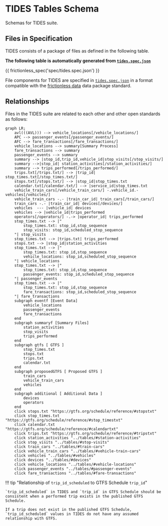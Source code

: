# TIDES Tables Schema

Schemas for TIDES suite.

[`tides.spec.json`]:../spec/tides.spec.json

## Files in Specification

TIDES consists of a package of files as defined in the following table.

**The following table is automatically generated from [`tides.spec.json`]**

{{ frictionless_spec('spec/tides.spec.json') }}

File components for TIDES are specified in [`tides.spec.json`] in a format compatible with the
[frictionless data](https://specs.frictionlessdata.io/tabular-data-package/) data package standard.

## Relationships

Files in the TIDES suite are related to each other and other open standards as follows:

```mermaid
graph LR;
    avl(((AVL))) --> vehicle_locations[/vehicle_locations/]
    APC --> passenger_events[/passenger_events/]
    AFC --> fare_transactions[/fare_transactions/]
    vehicle_locations --> summary[Summary Process]
    fare_transactions --> summary
    passenger_events --> summary
    summary --> |stop_id,trip_id,vehicle_id|stop_visits[/stop_visits/]
    summary -->|stop_id| station_activities[/station_activities/]
    summary --> trips_performed[/trips_performed/]
    trips.txt[/trips.txt/] --> |trip_id| stop_times.txt[/stop_times.txt/]
    stops.txt[/stops.txt/] --> |stop_id|stop_times.txt
    calendar.txt[/calendar.txt/] --> |service_id|stop_times.txt
    vehicle_train_cars[/vehicle_train_cars/] -.vehicle_id.- vehicles[/vehicles/]
    vehicle_train_cars -.- |train_car_id| train_cars[/train_cars/]
    train_cars -.- |train_car_id| devices[/devices/]
    vehicles  --- |vehicle_id| devices
    vehicles --> |vehicle_id|trips_performed
    operators[/operators/] -.-> |operator_id| trips_performed
    stop_times.txt --> |"
        stop_times.txt: stop_id,stop_sequence
        stop_visits: stop_id,scheduled_stop_sequence
    "| stop_visits
    stop_times.txt --> |trips.txt| trips_performed
    stops.txt --> |stop_id|station_activities
    stop_times.txt --> |"
        stop_times.txt: stop_id,stop_sequence
        vehicle_locations: stop_id,scheduled_stop_sequence
    "| vehicle_locations
    stop_times.txt --> |"
        stop_times.txt: stop_id,stop_sequence
        passenger_events: stop_id,scheduled_stop_sequence
    "| passenger_events
    stop_times.txt --> |"
        stop_times.txt: stop_id,stop_sequence
        fare_transactions: stop_id,scheduled_stop_sequence
    "| fare_transactions
    subgraph eventf [Event Data]
        vehicle_locations
        passenger_events
        fare_transactions
    end
    subgraph summaryf [Summary Files]
        station_activities
        stop_visits
        trips_performed
    end
    subgraph gtfs [ GTFS ]
        stop_times.txt
        stops.txt
        trips.txt
        calendar.txt
    end
    subgraph proposedGTFS [ Proposed GTFS ]
        train_cars
        vehicle_train_cars
        vehicles
    end
    subgraph additional [ Additional Data ]
        devices
        operators
    end
    click stops.txt "https://gtfs.org/schedule/reference/#stopstxt"
    click stop_times.txt "https://gtfs.org/schedule/reference/#stop_timestxt"
    click calendar.txt "https://gtfs.org/schedule/reference/#calendartxt"
    click trips.txt "https://gtfs.org/schedule/reference/#tripstxt"
    click station_activities "../tables/#station-activities"
    click stop_visits "../tables/#stop-visits"
    click train_cars "../tables/#train-cars"
    click vehicle_train_cars "../tables/#vehicle-train-cars"
    click vehicles "../tables/#vehicles"
    click devices "../tables/#devices"
    click vehicle_locations "../tables/#vehicle-locations"
    click passenger_events "../tables/#passenger-events"
    click fare_transactions "../tables/#fare-transactions"
```

!!! tip "Relationship of `trip_id_scheduled` to GTFS Schedule `trip_id`"

    `trip_id_scheduled` in TIDES and `trip_id` in GTFS Schedule should be consistent when a performed trip exists in the published GTFS Schedule.

    If a trip does not exist in the published GTFS Schedule, `trip_id_scheduled` values in TIDES do not have any assumed relationship with GTFS.
